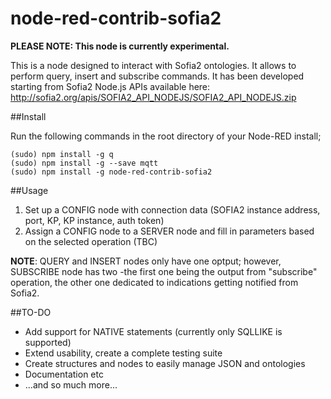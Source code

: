 node-red-contrib-sofia2
=======================

**PLEASE NOTE: This node is currently experimental.**

This is a node designed to interact with Sofia2 ontologies. It allows to perform query, insert and subscribe commands.
It has been developed starting from Sofia2 Node.js APIs available here: http://sofia2.org/apis/SOFIA2_API_NODEJS/SOFIA2_API_NODEJS.zip

##Install

Run the following commands in the root directory of your Node-RED install;
 
    (sudo) npm install -g q
    (sudo) npm install -g --save mqtt
    (sudo) npm install -g node-red-contrib-sofia2
	
##Usage

 1. Set up a CONFIG node with connection data (SOFIA2 instance address, port, KP, KP instance, auth token)
 2. Assign a CONFIG node to a SERVER node and fill in parameters based on the selected operation (TBC)

**NOTE**: QUERY and INSERT nodes only have one optput; however, SUBSCRIBE node has two -the first one being the output from "subscribe" operation, the other one dedicated to indications getting notified from Sofia2.

##TO-DO 

 - Add support for NATIVE statements (currently only SQLLIKE is supported)
 - Extend usability, create a complete testing suite
 - Create structures and nodes to easily manage JSON and ontologies
 - Documentation etc
 - ...and so much more...
